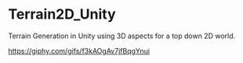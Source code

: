 # Terrain2D_Unity
Terrain Generation in Unity using 3D aspects for a top down 2D world. 

https://giphy.com/gifs/f3kAOgAv7jfBqgYnui
